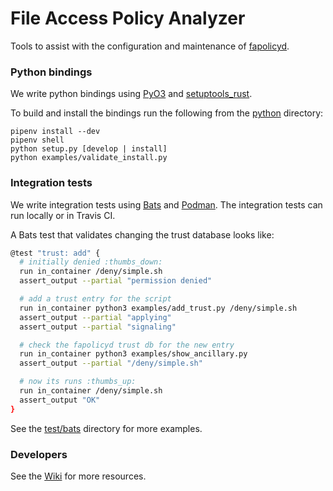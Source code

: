 File Access Policy Analyzer
===

Tools to assist with the configuration and maintenance of [fapolicyd](https://github.com/linux-application-whitelisting/fapolicyd).

### Python bindings

We write python bindings using [PyO3](https://github.com/PyO3/pyo3) and [setuptools_rust](https://setuptools-rust.readthedocs.io/en/latest/).

To build and install the bindings run the following from the [python](python) directory:

```
pipenv install --dev
pipenv shell
python setup.py [develop | install]
python examples/validate_install.py
```

### Integration tests

We write integration tests using [Bats](https://bats-core.readthedocs.io/en/latest/index.html) and [Podman](https://podman.io/).  The integration tests can run locally or in Travis CI.

A Bats test that validates changing the trust database looks like:

```bash
@test "trust: add" {
  # initially denied :thumbs_down:
  run in_container /deny/simple.sh
  assert_output --partial "permission denied"

  # add a trust entry for the script
  run in_container python3 examples/add_trust.py /deny/simple.sh
  assert_output --partial "applying"
  assert_output --partial "signaling"

  # check the fapolicyd trust db for the new entry
  run in_container python3 examples/show_ancillary.py
  assert_output --partial "/deny/simple.sh"

  # now its runs :thumbs_up:
  run in_container /deny/simple.sh
  assert_output "OK"
}
```

See the [test/bats](tests/bats) directory for more examples.

### Developers

See the [Wiki](https://github.com/ctc-oss/fapolicy-analyzer/wiki) for more resources.
